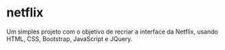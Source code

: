 # netflix
Um simples projeto com o objetivo de recriar a interface da Netflix, usando HTML, CSS, Bootstrap, JavaScript e JQuery.
